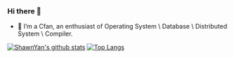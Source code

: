 ### Hi there 👋

<!--
**shawn0915/shawn0915** is a ✨ _special_ ✨ repository because its `README.md` (this file) appears on your GitHub profile.

Here are some ideas to get you started:

- 🔭 I’m currently working on ...
- 🌱 I’m currently learning ...
- 👯 I’m looking to collaborate on ...
- 🤔 I’m looking for help with ...
- 💬 Ask me about ...
- 📫 How to reach me: ...
- 😄 Pronouns: ...
- ⚡ Fun fact: ...
-->

- 🔭 I’m a Cfan, an enthusiast of Operating System \ Database \ Distributed System \ Compiler.

[![ShawnYan's github stats](https://github-readme-stats.vercel.app/api?username=shawn0915&count_private=true&show_icons=true&theme=radical)](https://github.com/shawn0915/github-readme-stats) [![Top Langs](https://github-readme-stats.vercel.app/api/top-langs/?username=shawn0915&hide=HTML,Jupyter%20Notebook&layout=compact&count_private=true&show_icons=true&theme=radical)](https://github.com/shawn0915/github-readme-stats)
